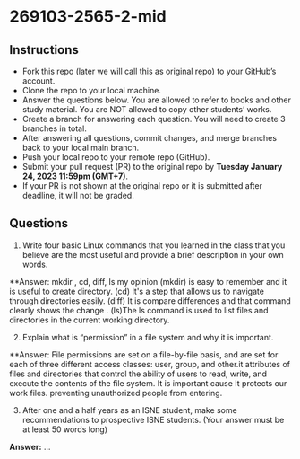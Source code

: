 # 269103-2565-2-mid

## Instructions

- Fork this repo (later we will call this as original repo) to your GitHub’s account. 
- Clone the repo to your local machine.
- Answer the questions below. You are allowed to refer to books and other study material. You are NOT allowed to copy other students’ works. 
- Create a branch for answering each question. You will need to create 3 branches in total.
- After answering all questions, commit changes, and merge branches back to your local main branch.
- Push your local repo to your remote repo (GitHub).
- Submit your pull request (PR) to the original repo by **Tuesday January 24, 2023 11:59pm (GMT+7)**.
- If your PR is not shown at the original repo or it is submitted after deadline, it will not be graded.

## Questions

1. Write four basic Linux commands that you learned in the class that you believe are the most useful and provide a brief description in your own words. 

**Answer: mkdir , cd, diff, ls 
my opinion 
(mkdir) is easy to remember and it is useful to create directory. 
(cd) It's a step that allows us to navigate through directories easily. (diff) It is compare differences and that command clearly shows the  change .
(ls)The ls command is used to list files and directories in the current working directory.

2. Explain what is “permission” in a file system and why it is important.

**Answer: File permissions are set on a file-by-file basis, and are set for each of three different access classes: user, group, and other.it attributes of files and directories that control the ability of users to read, write, and execute the contents of the file system.
It is important cause It protects our work files. preventing unauthorized people from entering.

3. After one and a half years as an ISNE student, make some recommendations to prospective ISNE students. (Your answer must be at least 50 words long)

**Answer:** ...
